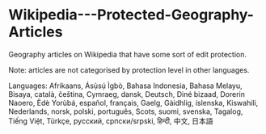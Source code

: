 # Wikipedia---Protected-Geography-Articles
Geography articles on Wikipedia that have some sort of edit protection.

Note: articles are not categorised by protection level in other languages.

Languages: Afrikaans, Ásụ̀sụ́ Ìgbò, Bahasa Indonesia, Bahasa Melayu, Bisaya, català, čeština, Cymraeg, dansk, Deutsch, Diné bizaad, Dorerin Naoero, Èdè Yorùbá, español, français, Gaelg, Gàidhlig, íslenska, Kiswahili, Nederlands, norsk, polski, português, Scots, suomi, svenska, Tagalog, Tiếng Việt, Türkçe, русский, српски/srpski, हिन्दी, 中文, 日本語
